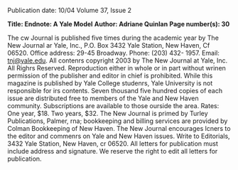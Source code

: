 Publication date: 10/04
Volume 37, Issue 2

**Title: Endnote: A Yale Model**
**Author: Adriane Quinlan**
**Page number(s): 30**


The 
cw Journal is published five times during the academic year by The New Journal ar Yale, Inc., P.O. Box 3432 Yale Station, New Haven, Cf 06520. Office address: 29-45 Broadway. Phone: (203) 432-
1957. Email: tnj@yale.edu. All contenrs copyright 2003 by The New Journal at Yale, Inc. All Righrs Reserved. Reproduction either in whole or in part without wrinen permission of the publisher and editor in 
chief is prohibited. While this magazine is published by Yale College studenrs, Yale University is not responsible for irs contents. Seven thousand five hundred copies of each issue are distributed free to members 
of the Yale and New Haven community. Subscriptions are available to those ourside the area. Rates: One year, $18. Two years, $32. The New Journal is primed by Turley Publications, Palmer, rna; bookkeeping 
and billing services are provided by Colman Bookkeeping of New Haven. The New Journal encourages lcners to the editor and commenrs on Yale and New Haven issues. Write to Editorials, 3432 Yale Station, 
New Haven, cr 06520. All letters for publication must include address and signature. We reserve the right to edit all letters for publication.